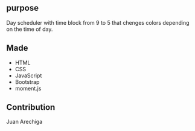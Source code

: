 

## purpose
Day scheduler with time block from 9 to 5 that chenges colors depending on the time of day.

## Made
* HTML
* CSS
* JavaScript
* Bootstrap
* moment.js

## Contribution
Juan Arechiga
